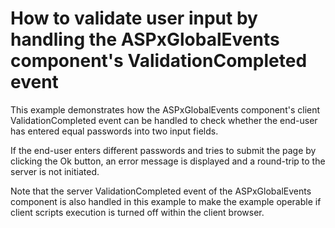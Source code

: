# How to validate user input by handling the ASPxGlobalEvents component's ValidationCompleted event


<p>This example demonstrates how the ASPxGlobalEvents component's client ValidationCompleted event can be handled to check whether the end-user has entered equal passwords into two input fields.</p><p>If the end-user enters different passwords and tries to submit the page by clicking the Ok button, an error message is displayed and a round-trip to the server is not initiated.</p><p>Note that the server ValidationCompleted event of the ASPxGlobalEvents component is also handled in this example to make the example operable if client scripts execution is turned off within the client browser.</p>

<br/>


